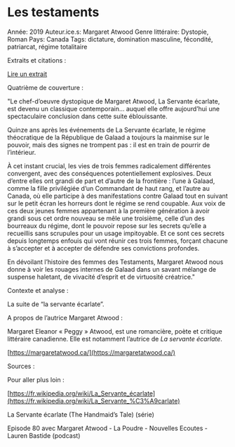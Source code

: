# Les testaments

Année: 2019
Auteur.ice.s: Margaret Atwood
Genre littéraire: Dystopie, Roman
Pays: Canada
Tags: dictature, domination masculine, fécondité, patriarcat, régime totalitaire

Extraits et citations : 

[Lire un extrait](https://www.babelio.com/livres/Atwood-Les-Testaments/1157793/extraits) 

Quatrième de couverture :

"Le chef-d’oeuvre dystopique de Margaret Atwood, La Servante écarlate, est devenu un classique contemporain… auquel elle offre aujourd’hui une spectaculaire conclusion dans cette suite éblouissante.

Quinze ans après les événements de La Servante écarlate, le régime théocratique de la République de Galaad a toujours la mainmise sur le pouvoir, mais des signes ne trompent pas : il est en train de pourrir de l’intérieur.

À cet instant crucial, les vies de trois femmes radicalement différentes convergent, avec des conséquences potentiellement explosives. Deux d’entre elles ont grandi de part et d’autre de la frontière : l’une à Galaad, comme la fille privilégiée d’un Commandant de haut rang, et l’autre au Canada, où elle participe à des manifestations contre Galaad tout en suivant sur le petit écran les horreurs dont le régime se rend coupable. Aux voix de ces deux jeunes femmes appartenant à la première génération à avoir grandi sous cet ordre nouveau se mêle une troisième, celle d’un des bourreaux du régime, dont le pouvoir repose sur les secrets qu’elle a recueillis sans scrupules pour un usage impitoyable. Et ce sont ces secrets depuis longtemps enfouis qui vont réunir ces trois femmes, forçant chacune à s’accepter et à accepter de défendre ses convictions profondes.

En dévoilant l’histoire des femmes des Testaments, Margaret Atwood nous donne à voir les rouages internes de Galaad dans un savant mélange de suspense haletant, de vivacité d’esprit et de virtuosité créatrice."

Contexte et analyse : 

La suite de “la servante écarlate”. 

A propos de l’autrice Margaret Atwood : 

Margaret Eleanor « Peggy » Atwood, est une romancière, poète et critique littéraire canadienne. Elle est notamment l’autrice de *La servante écarlate*. 

[https://margaretatwood.ca/](https://margaretatwood.ca/)

Sources : 

Pour aller plus loin :

[https://fr.wikipedia.org/wiki/La_Servante_écarlate](https://fr.wikipedia.org/wiki/La_Servante_%C3%A9carlate)

La Servante écarlate (The Handmaid’s Tale) (série)

Episode 80 avec Margaret Atwood - La Poudre - Nouvelles Ecoutes - Lauren Bastide (podcast)